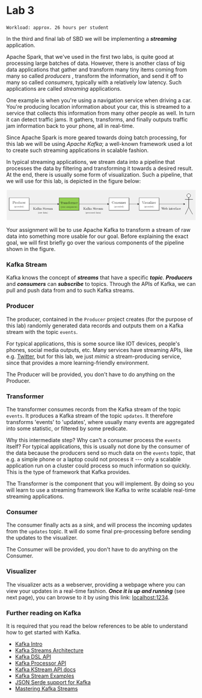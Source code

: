 # Lab 3

`Workload: approx. 26 hours per student`

In the third and final lab of SBD we will be implementing a ***streaming***
application.

Apache Spark, that we've used in the first two labs, is quite good at processing
large batches of data. However, there is another class of big data applications
that gather and transform many tiny items coming from many so called *producers*
, transform the information, and send it off to many so called *consumers*,
typically with a relatively low latency. Such applications are called
*streaming* applications.

One example is when you're using a navigation service when driving a car. You're
producing location information about your car, this is streamed to a service
that collects this information from many other people as well. In turn it can
detect traffic jams. It gathers, transforms, and finally outputs traffic jam
information back to your phone, all in real-time.

Since Apache Spark is more geared towards doing batch processing, for this lab
we will be using _Apache Kafka_; a well-known framework used a lot to create
such streaming applications in scalable fashion.

In typical streaming applications, we stream data into a pipeline that processes
the data by filtering and transforming it towards a desired result. At the end,
there is usually some form of visualization. Such a pipeline, that we will use
for this lab, is depicted in the figure below:

![Streaming pipeline](../assets/images/kafka_pipeline.png)

Your assignment will be to use Apache Kafka to transform a stream of raw data
into something more usable for our goal. Before explaining the exact goal, we
will first briefly go over the various components of the pipeline shown in the
figure.

### Kafka Stream

Kafka knows the concept of ***streams*** that have a specific ***topic***.
***Producers*** and ***consumers*** can ***subscribe*** to topics. Through the
APIs of Kafka, we can pull and push data from and to such Kafka streams.

### Producer

The producer, contained in the `Producer` project creates (for the purpose of
this lab) randomly generated data records and outputs them on a Kafka stream
with the topic `events`.

For typical applications, this is some source like IOT devices, people's phones,
social media outputs, etc. Many services have streaming APIs, like e.g.
[Twitter], but for this lab, we just *mimic* a stream-producing service, since
that provides a more learning-friendly environment.

The Producer will be provided, you don't have to do anything on the Producer.

### Transformer

The transformer consumes records from the Kafka stream of the topic `events`. It
produces a Kafka stream of the topic `updates`. It therefore transforms 'events'
to 'updates', where usually many events are aggregated into some statistic, or
filtered by some predicate.

Why this intermediate step? Why can't a consumer process the `events` itself?
For typical applications, this is usually not done by the consumer of the data
because the producers send so much data on the `events` topic, that e.g. a
simple phone or a laptop could not process it --- only a scalable application
run on a cluster could process so much information so quickly. This is the type
of framework that Kafka provides.

The Transformer is the component that you will implement. By doing so you will
learn to use a streaming framework like Kafka to write scalable real-time
streaming applications.

### Consumer

The consumer finally acts as a *sink*, and will process the incoming updates
from the `updates` topic. It will do some final pre-processing before sending
the updates to the visualizer.

The Consumer will be provided, you don't have to do anything on the Consumer.

### Visualizer

The visualizer acts as a webserver, providing a webpage where you can view your
updates in a real-time fashion. ***Once it is up and running*** (see next page),
you can browse to it by using this link: [localhost:1234].

### Further reading on Kafka

It is required that you read the below references to be able to understand how 
to get started with Kafka.

* [Kafka Intro](https://kafka.apache.org/intro)
* [Kafka Streams Architecture](https://kafka.apache.org/26/documentation/streams/architecture.html)
* [Kafka DSL API](https://kafka.apache.org/26/documentation/streams/developer-guide/dsl-api.html)
* [Kafka Processor API](https://kafka.apache.org/26/documentation/streams/developer-guide/processor-api.html)
* [Kafka KStream API docs](https://kafka.apache.org/26/javadoc/org/apache/kafka/streams/kstream/KStream.html)
* [Kafka Stream Examples](https://github.com/confluentinc/kafka-streams-examples)
* [JSON Serde support for Kafka](https://github.com/azhur/kafka-serde-scala)
* [Mastering Kafka Streams](https://jaceklaskowski.gitbooks.io/mastering-kafka-streams/)

[Twitter]: https://developer.twitter.com/en/docs/labs/sampled-stream/api-reference/get-tweets-stream-sample
[localhost:1234]: http://localhost:1234